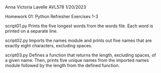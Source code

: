 Anna Victoria Lavelle 
AVL578 
1/20/2023

Homework 01: Python Refresher Exercises 1-3

script01.py
Prints the five longest words from the words file.
Each word is printed on a separate line.

script02.py
Imports the names module and prints out five names that are exactly eight characters, excluding spaces.

script03.py
Defines a function that returns the length, excluding spaces, of a given name. 
Then, prints five unique names from the imported names module followed by the length from the defined function. 
